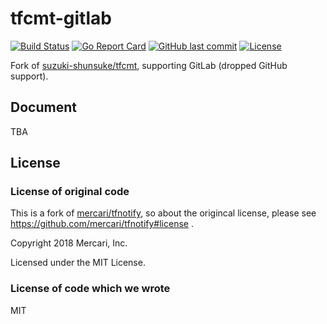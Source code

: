 # tfcmt-gitlab

[![Build Status](https://github.com/hirosassa/tfcmt-gitlab/workflows/test/badge.svg)](https://github.com/hirosassa/tfcmt-gitlab/actions)
[![Go Report Card](https://goreportcard.com/badge/github.com/hirosassa/tfcmt-gitlab)](https://goreportcard.com/report/github.com/hirosassa/tfcmt-gitlab)
[![GitHub last commit](https://img.shields.io/github/last-commit/hirosassa/tfcmt-gitlab.svg)](https://github.com/hirosassa/tfcmt-gitlab)
[![License](http://img.shields.io/badge/license-mit-blue.svg?style=flat-square)](https://raw.githubusercontent.com/hirosassa/tfcmt-gitlab/main/LICENSE)

Fork of [suzuki-shunsuke/tfcmt](https://github.com/suzuki-shunsuke/tfcmt), supporting GitLab (dropped GitHub support).

## Document

TBA

## License

### License of original code

This is a fork of [mercari/tfnotify](https://github.com/mercari/tfnotify), so about the origincal license, please see https://github.com/mercari/tfnotify#license .

Copyright 2018 Mercari, Inc.

Licensed under the MIT License.

### License of code which we wrote

MIT
